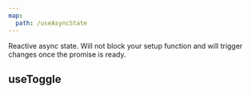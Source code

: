 ```yaml
---
map:
  path: /useAsyncState
---
```


Reactive async state. Will not block your setup function and will trigger changes once the promise is ready.


## useToggle

<demo src="./demo/demo.vue" title="Demo block" desc="useAsyncState"></demo>



